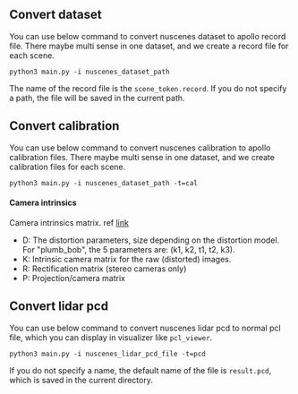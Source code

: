 ## Convert dataset
You can use below command to convert nuscenes dataset to apollo record file. There maybe multi sense in one dataset, and we create a record file for each scene.

```shell
python3 main.py -i nuscenes_dataset_path
```
The name of the record file is the `scene_token.record`. If you do not specify a path, the file will be saved in the current path.

## Convert calibration
You can use below command to convert nuscenes calibration to apollo calibration files. There maybe multi sense in one dataset, and we create calibration files for each scene.

```shell
python3 main.py -i nuscenes_dataset_path -t=cal
```

#### Camera intrinsics
Camera intrinsics matrix. ref [link](http://docs.ros.org/en/melodic/api/sensor_msgs/html/msg/CameraInfo.html)
- D: The distortion parameters, size depending on the distortion model. For "plumb_bob", the 5 parameters are: (k1, k2, t1, t2, k3).
- K: Intrinsic camera matrix for the raw (distorted) images.
- R: Rectification matrix (stereo cameras only)
- P: Projection/camera matrix

## Convert lidar pcd
You can use below command to convert nuscenes lidar pcd to normal pcl file, which you can display in visualizer like `pcl_viewer`.

```shell
python3 main.py -i nuscenes_lidar_pcd_file -t=pcd
```
If you do not specify a name, the default name of the file is `result.pcd`, which is saved in the current directory.
